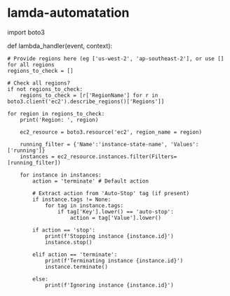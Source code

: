 # lamda-automatation

import boto3

def lambda_handler(event, context):
   
    # Provide regions here (eg ['us-west-2', 'ap-southeast-2'], or use [] for all regions
    regions_to_check = []

    # Check all regions?
    if not regions_to_check:
        regions_to_check = [r['RegionName'] for r in boto3.client('ec2').describe_regions()['Regions']]

    for region in regions_to_check:
        print('Region: ', region)
    
        ec2_resource = boto3.resource('ec2', region_name = region)
        
        running_filter = {'Name':'instance-state-name', 'Values':['running']}
        instances = ec2_resource.instances.filter(Filters=[running_filter])
        
        for instance in instances:
            action = 'terminate' # Default action
            
            # Extract action from 'Auto-Stop' tag (if present)
            if instance.tags != None:
                for tag in instance.tags:
                    if tag['Key'].lower() == 'auto-stop':
                        action = tag['Value'].lower()
            
            if action == 'stop':
                print(f'Stopping instance {instance.id}')
                instance.stop()
                
            elif action == 'terminate':
                print(f'Terminating instance {instance.id}')
                instance.terminate()
                 
            else:
                print(f'Ignoring instance {instance.id}')
